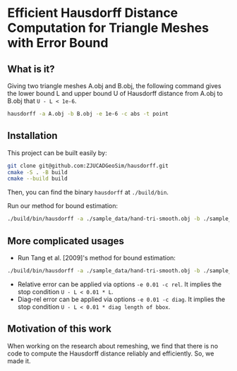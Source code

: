 # Efficient Hausdorff Distance Computation for Triangle Meshes with Error Bound

## What is it?

Giving two triangle meshes A.obj and B.obj, the following command
gives the lower bound L and upper bound U of Hausdorff distance from A.obj to
B.obj that `U - L < 1e-6`.

```bash
hausdorff -a A.obj -b B.obj -e 1e-6 -c abs -t point
```

## Installation

This project can be built easily by:
```bash
git clone git@github.com:ZJUCADGeoSim/hausdorff.git
cmake -S . -B build
cmake --build build 
```

Then, you can find the binary `hausdorff` at `./build/bin`.

Run our method for bound estimation:

```bash
./build/bin/hausdorff -a ./sample_data/hand-tri-smooth.obj -b ./sample_data/hand-tri.obj -t point
```

## More complicated usages

* Run Tang et al. [2009]'s method for bound estimation:
```bash
./build/bin/hausdorff -a ./sample_data/hand-tri-smooth.obj -b ./sample_data/hand-tri.obj -t triangle
```

* Relative error can be applied via options `-e 0.01 -c rel`.  It
  implies the stop condition `U - L < 0.01 * L`.
* Diag-rel error can be applied via options `-e 0.01 -c diag`.  It
  implies the stop condition `U - L < 0.01 * diag length of bbox`.

## Motivation of this work

When working on the research about remeshing, we find that there is no
code to compute the Hausdorff distance reliably and efficiently.  So,
we made it.
